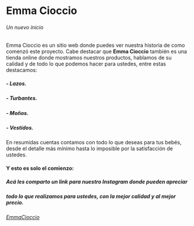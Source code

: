 # Emma Cioccio
###### Un nuevo inicio
Emma Cioccio es un sitio web donde puedes ver nuestra historia de como comenzó
este proyecto. Cabe destacar que **Emma Cioccio** también es una tienda online donde mostramos nuestros productos, hablamos de su calidad y de todo lo que podemos hacer para ustedes, entre estas destacamos:

##### - Lazos.
##### - Turbantes. 
##### - Moños.
##### - Vestidos.

En resumidas cuentas contamos con todo lo que deseas para tus bebés, desde el detalle más mínimo hasta lo imposible por la satisfacción de ustedes.

#### Y esto es solo el comienzo:
##### Acá les comparto un link para nuestro Instagram donde pueden apreciar 
##### todo lo que realizamos para ustedes, con la mejor calidad y al mejor precio.

###### [EmmaCioccio](http://instagram.com/emmacioccio.ve?igshid=YmMyMTA2M2Y= "EmmaCioccio")